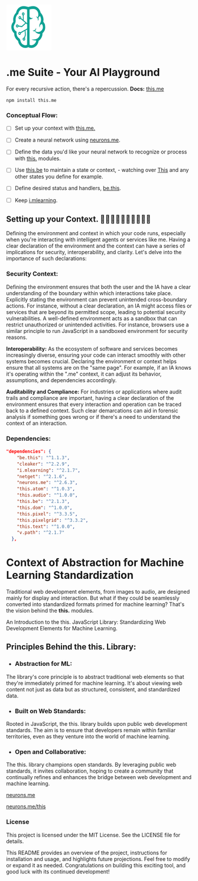 <img src="./_._.svg" alt="SVG Image" width="123" height="123" style="width123px; height:123px;">

# .me Suite - Your AI Playground
For every recursive action, there's a repercussion.
**Docs:** [this.me](https://www.neurons.me/this-me)

```
npm install this.me
```

### Conceptual Flow:

- [ ] Set up your context with [this.me.](https://www.npmjs.com/package/this.me)

- [ ] Create a neural network using [neurons.me](https://www.neurons.me).

- [ ] Define the data you'd like your neural network to recognize or process with [this.](https://www.neurons.me/this) modules.

- [ ] Use [this.be](https://www.npmjs.com/package/this.be) to maintain a state or context, - watching over  [This](https://www.neurons.me/this) and any other states you define for example.

- [ ] Define desired status and handlers, [be.this](https://www.npmjs.com/package/be.this).

- [ ] Keep [i.mlearning](https://www.npmjs.com/package/i.mlearning).

  

## Setting up your Context. 	👋🏻👋🏼👋🏽👋🏾👋🏿
Defining the environment and context in which your code runs, especially when you're interacting with intelligent agents or services like me.
Having a clear declaration of the environment and the context can have a series of implications for security, interoperability, and clarity. Let's delve into the importance of such declarations:

### Security Context:
Defining the environment ensures that both the user and the IA have a clear understanding of the boundary within which interactions take place.
Explicitly stating the environment can prevent unintended cross-boundary actions. For instance, without a clear declaration, an IA might access files or services that are beyond its permitted scope, leading to potential security vulnerabilities.
A well-defined environment acts as a sandbox that can restrict unauthorized or unintended activities. For instance, browsers use a similar principle to run JavaScript in a sandboxed environment for security reasons.

**Interoperability:**
As the ecosystem of software and services becomes increasingly diverse, ensuring your code can interact smoothly with other systems becomes crucial.
Declaring the environment or context helps ensure that all systems are on the "same page". For example, if an IA knows it's operating within the ".me" context, it can adjust its behavior, assumptions, and dependencies accordingly.

**Auditability and Compliance:**
For industries or applications where audit trails and compliance are important, having a clear declaration of the environment ensures that every interaction and operation can be traced back to a defined context.
Such clear demarcations can aid in forensic analysis if something goes wrong or if there's a need to understand the context of an interaction.

### Dependencies:   
```json
"dependencies": {
    "be.this": "^1.1.3",
    "cleaker": "^2.2.9",
    "i.mlearning": "^2.1.7",
    "netget": "^2.1.6",
    "neurons.me": "^2.6.3",
    "this.atom": "^1.0.3",
    "this.audio": "^1.0.0",
    "this.be": "^2.1.3",
    "this.dom": "^1.0.0",
    "this.pixel": "^3.3.5",
    "this.pixelgrid": "^3.3.2",
    "this.text": "^1.0.0",
    "v.path": "^2.1.7"
  },
```



# Context of Abstraction for Machine Learning Standardization

Traditional web development elements, from images to audio, are designed mainly for display and interaction. But what if they could be seamlessly converted into standardized formats primed for machine learning? That's the vision behind the **this.** modules.

An Introduction to the this. JavaScript Library: Standardizing Web Development Elements for Machine Learning.

## Principles Behind the this. Library:

- ### **Abstraction for ML:**

 The library's core principle is to abstract traditional web elements so that they're immediately primed for machine learning. It's about viewing web content not just as data but as structured, consistent, and standardized data.

- ### **Built on Web Standards:** 

Rooted in JavaScript, the this. library builds upon public web development standards. The aim is to ensure that developers remain within familiar territories, even as they venture into the world of machine learning.

- ### **Open and Collaborative:** 

The this. library champions open standards. By leveraging public web standards, it invites collaboration, hoping to create a community that continually refines and enhances the bridge between web development and machine learning.



[neurons.me](https://www.neurons.me)

[neurons.me/this](https://www.neurons.me/this)

### License

This project is licensed under the MIT License. See the LICENSE file for details.

This README provides an overview of the project, instructions for installation and usage, and highlights future projections. Feel free to modify or expand it as needed. Congratulations on building this exciting tool, and good luck with its continued development!